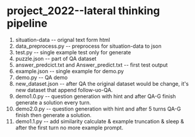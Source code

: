 # project_2022--lateral thinking pipeline
1. situation-data -- orignal text form html
2. data_preprocess.py -- preprocess for situation-data to json
3. test.py -- single example test only for generate
4. puzzle.json -- part of QA dataset
5. answer_predcict.txt and Answer_predict.txt -- first test output
6. example.json -- single example for demo.py
7. demo.py -- QA demo
8. new_dataset.json -- after QA the original dataset would be change, it's new dataset that append follow-uo-QA.
9. demo1.0.py -- question generation with hint and after QA-G finish generate a solution every turn.
10. demo2.0.py -- question generation with hint and after 5 turns QA-G finish then generate a solution. 
11. demo1.1.py -- add similarity calculate & example truncation & sleep & after the first turn no more example prompt.